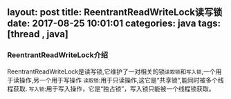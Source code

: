 layout: post
title: ReentrantReadWriteLock读写锁
date: 2017-08-25 10:01:01
categories: java
tags: [thread , java]
---
### ReentrantReadWriteLock介绍
ReentrantReadWriteLock是读写锁,它维护了一对相关的锁`读取锁`和`写入锁`,一个用于读操作,另一个用于写操作
`读取锁`:用于只读操作,这它是“共享锁“,能同时被多个线程获取.
`写入锁`:用于写入操作，它是“独占锁”，写入锁只能被一个线程锁获取。